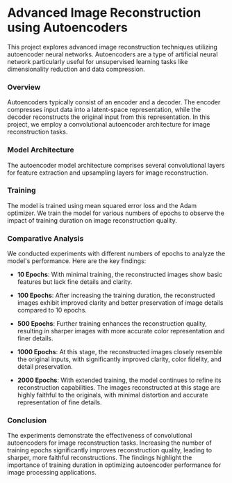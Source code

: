 # Advanced Image Reconstruction using Autoencoders

This project explores advanced image reconstruction techniques utilizing autoencoder neural networks. Autoencoders are a type of artificial neural network particularly useful for unsupervised learning tasks like dimensionality reduction and data compression.

### Overview

Autoencoders typically consist of an encoder and a decoder. The encoder compresses input data into a latent-space representation, while the decoder reconstructs the original input from this representation. In this project, we employ a convolutional autoencoder architecture for image reconstruction tasks.

### Model Architecture

The autoencoder model architecture comprises several convolutional layers for feature extraction and upsampling layers for image reconstruction.

### Training

The model is trained using mean squared error loss and the Adam optimizer. We train the model for various numbers of epochs to observe the impact of training duration on image reconstruction quality.

### Comparative Analysis

We conducted experiments with different numbers of epochs to analyze the model's performance. Here are the key findings:

- **10 Epochs**: With minimal training, the reconstructed images show basic features but lack fine details and clarity.
  
- **100 Epochs**: After increasing the training duration, the reconstructed images exhibit improved clarity and better preservation of image details compared to 10 epochs.

- **500 Epochs**: Further training enhances the reconstruction quality, resulting in sharper images with more accurate color representation and finer details.

- **1000 Epochs**: At this stage, the reconstructed images closely resemble the original inputs, with significantly improved clarity, color fidelity, and detail preservation.

- **2000 Epochs**: With extended training, the model continues to refine its reconstruction capabilities. The images reconstructed at this stage are highly faithful to the originals, with minimal distortion and accurate representation of fine details.

### Conclusion

The experiments demonstrate the effectiveness of convolutional autoencoders for image reconstruction tasks. Increasing the number of training epochs significantly improves reconstruction quality, leading to sharper, more faithful reconstructions. The findings highlight the importance of training duration in optimizing autoencoder performance for image processing applications.
